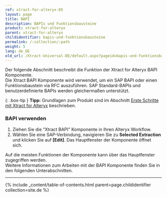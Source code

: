 ```yaml
---
ref: xtract-for-alteryx-05
layout: page
title: BAPI
description: BAPIs und Funktionsbausteine
product: xtract-for-alteryx
parent: xtract-for-alteryx
childidentifier: bapis-und-funktionsbausteine
permalink: /:collection/:path
weight: 5
lang: de_DE
old_url: /Xtract-Universal-DE/default.aspx?pageid=bapis-und-funktionsbausteine
---
```

Der folgende Abschnitt beschreibt die Funktion der Xtract for Alteryx BAPI Komponente. <br>
Die Xtract BAPI Komponente wird verwendet, um ein SAP BAPI oder einen Funktionsbaustein via RFC auszuführen.
SAP Standard-BAPIs und benutzerdefinierte BAPIs werden gleichermaßen unterstützt.

{: .box-tip }
**Tipp:** Grundlagen zum Produkt sind im Abschnitt [Erste Schritte mit Xtract for Alteryx](../erste-schritte) beschrieben.

### BAPI verwenden
1.	Ziehen Sie die “Xtract BAPI” Komponente in Ihren Alteryx Workflow.
2.	Wählen Sie eine SAP-Verbindung, navigieren Sie zu **Selected Extraction** und klicken Sie auf **[Edit]**. Das Hauptfenster der Komponente öffnet sich.

Auf die meisten Funktionen der Komponente kann über das Hauptfenster zugegriffen werden.<br>
Weitere Informationen zum Arbeiten mit der BAPI Komponente finden Sie in den folgenden Unterabschnitten.

---

{% include _content/table-of-contents.html parent=page.childidentifier collection=site.de %}